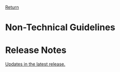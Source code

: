 [Return](../../index.md)

# Non-Technical Guidelines
# Release Notes
[Updates in the latest release.](../../ReleaseNoteClinGuidENG.md)